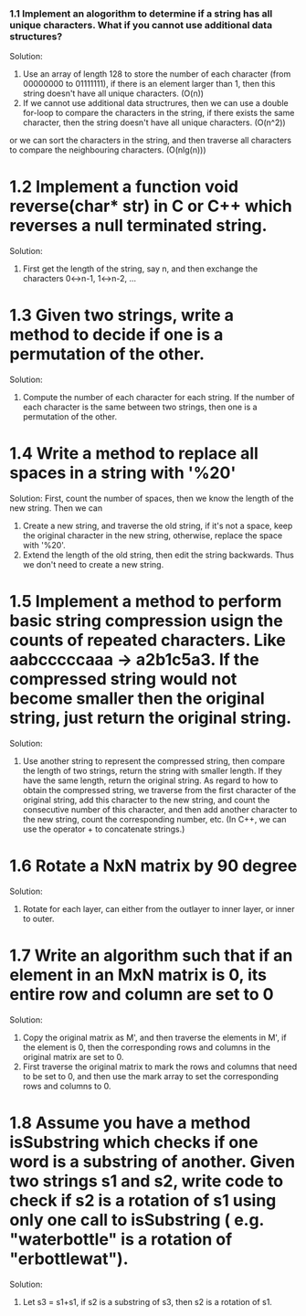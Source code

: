 ### 1.1 Implement an alogorithm to determine if a string has all unique characters. What if you cannot use additional data structures?

Solution: 
1. Use an array of length 128 to store the number of each character (from 00000000 to 01111111), if there is an element larger
than 1, then this string doesn't have all unique characters. (O(n)) 
2. If we cannot use additional data structrures, then we can use a double for-loop to compare the characters in 
the string, if there exists the same character, then the string doesn't have all unique characters. (O(n^2))

or we can sort the characters in the string, and then traverse all characters to compare the neighbouring characters. (O(nlg(n)))

1.2 Implement a function void reverse(char* str) in C or C++ which reverses a null terminated string.
==========
Solution:
1. First get the length of the string, say n, and then exchange the characters 0<->n-1, 1<->n-2, ...

1.3 Given two strings, write a method to decide if one is a permutation of the other.
==========
Solution:
1. Compute the number of each character for each string. If the number of each character
is the same between two strings, then one is a permutation of the other.

1.4 Write a method to replace all spaces in a string with '%20'
==========
Solution:
First, count the number of spaces, then we know the length of the new string. Then we can 
1. Create a new string, and traverse the old string, if it's not a space, keep the original character in the 
new string, otherwise, replace the space with '%20'. 
2. Extend the length of the old string, then edit the string backwards. Thus we don't need to create a new string.

1.5 Implement a method to perform basic string compression usign the counts of repeated characters. Like 
aabcccccaaa -> a2b1c5a3. If the compressed string would not become smaller then the original string, just
return the original string. 
==========
Solution:
1. Use another string to represent the compressed string, then compare the length of two strings, return 
the string with smaller length. If they have the same length, return the original string. As regard to how
to obtain the compressed string, we traverse from the first character of the original string, add this character
to the new string, and count the consecutive number of this character, and then add another character to 
the new string, count the corresponding number, etc. (In C++, we can use the operator + to concatenate strings.) 

1.6 Rotate a NxN matrix by 90 degree
==========
Solution:
1. Rotate for each layer, can either from the outlayer to inner layer, or inner to outer.

1.7 Write an algorithm such that if an element in an MxN matrix is 0, its entire row and column are set to 0
==========
Solution:
1. Copy the original matrix as M', and then traverse the elements in M', if the element is 0, then the 
corresponding rows and columns in the original matrix are set to 0.
2. First traverse the original matrix to mark the rows and columns that need to be set to 0, and then use 
the mark array to set the corresponding rows and columns to 0.

1.8 Assume you have a method isSubstring which checks if one word is a substring of another. Given two
strings s1 and s2, write code to check if s2 is a rotation of s1 using only one call to isSubstring (
e.g. "waterbottle" is a rotation of "erbottlewat").
==========
Solution:
1. Let s3 = s1+s1, if s2 is a substring of s3, then s2 is a rotation of s1.





